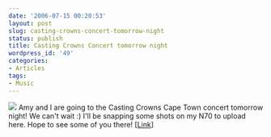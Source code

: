 ```yaml
---
date: '2006-07-15 00:20:53'
layout: post
slug: casting-crowns-concert-tomorrow-night
status: publish
title: Casting Crowns Concert tomorrow night
wordpress_id: '49'
categories:
- Articles
tags:
- Music
---
```


![](http://www.baptistcollege.edu/events/media/castingcrowns_lifesong.jpg)
Amy and I are going to the Casting Crowns Cape Town concert tomorrow night! We can't wait :) I'll be snapping some shots on my N70 to upload here. Hope to see some of you there! [[Link](http://www.castingcrowns.com)] 
